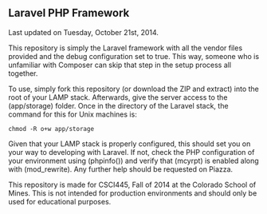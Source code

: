 ## Laravel PHP Framework 

Last updated on Tuesday, October 21st, 2014.

This repository is simply the Laravel framework with all the vendor files provided and the debug configuration set to true. This way, someone who is unfamiliar with Composer can skip that step in the setup process all together.

To use, simply fork this repository (or download the ZIP and extract) into the root of your LAMP stack. Afterwards, give the server access to the (app/storage) folder. Once in the directory of the Laravel stack, the command for this for Unix machines is:

```
chmod -R o+w app/storage
```

Given that your LAMP stack is properly configured, this should set you on your way to developing with Laravel. If not, check the PHP configuration of your environment using (phpinfo()) and verify that (mcyrpt) is enabled along with (mod_rewrite). Any further help should be requested on Piazza.

This repository is made for CSCI445, Fall of 2014 at the Colorado School of Mines. This is not intended for production environments and should only be used for educational purposes.
